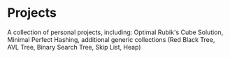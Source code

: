 Projects
========

A collection of personal projects, including: Optimal Rubik's Cube Solution, Minimal Perfect Hashing, additional generic collections (Red Black Tree, AVL Tree, Binary Search Tree, Skip List, Heap)
